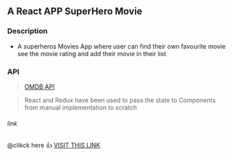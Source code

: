 ## A React APP SuperHero Movie 
### Description

- A superheros Movies App where user can find their own favourite movie see the movie rating and add their movie in their list

### API
 > [OMDB API](http://www.omdbapi.com/)
 
 
 > React and Redux have been used to pass the state to Components from manual implementation to scratch
 
 ###### link
 @clikck here :+1: [VISIT THIS LINK](https://atulraj151.github.io/movie-app/)
 
 


